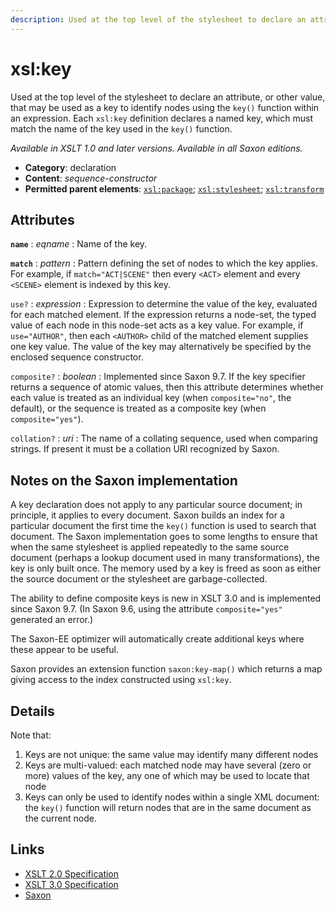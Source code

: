 ```yaml
---
description: Used at the top level of the stylesheet to declare an attribute, or other value, that may be used as a key to identify nodes using the key() function within an expression
---
```


# xsl:key

Used at the top level of the stylesheet to declare an attribute, or other value, that may be used as a key to identify nodes using the `key()` function within an expression. Each `xsl:key` definition declares a named key, which must match the name of the key used in the `key()` function.

_Available in XSLT 1.0 and later versions. Available in all Saxon editions._

- **Category**: declaration
- **Content**: _sequence-constructor_
- **Permitted parent elements**: [`xsl:package`](xsl-package.md); [`xsl:stylesheet`](xsl-stylesheet.md); [`xsl:transform`](xsl-transform.md)

## Attributes

**`name`**
: _eqname_
: Name of the key.

**`match`**
: _pattern_
: Pattern defining the set of nodes to which the key applies. For example, if `match="ACT|SCENE"` then every `<ACT>` element and every `<SCENE>` element is indexed by this key.

`use?`
: _expression_
: Expression to determine the value of the key, evaluated for each matched element. If the expression returns a node-set, the typed value of each node in this node-set acts as a key value. For example, if `use="AUTHOR"`, then each `<AUTHOR>` child of the matched element supplies one key value. The value of the key may alternatively be specified by the enclosed sequence constructor.

`composite?`
: _boolean_
: Implemented since Saxon 9.7. If the key specifier returns a sequence of atomic values, then this attribute determines whether each value is treated as an individual key (when `composite="no"`, the default), or the sequence is treated as a composite key (when `composite="yes"`).

`collation?`
: _uri_
: The name of a collating sequence, used when comparing strings. If present it must be a collation URI recognized by Saxon.

## Notes on the Saxon implementation

A key declaration does not apply to any particular source document; in principle, it applies to every document. Saxon builds an index for a particular document the first time the `key()` function is used to search that document. The Saxon implementation goes to some lengths to ensure that when the same stylesheet is applied repeatedly to the same source document (perhaps a lookup document used in many transformations), the key is only built once. The memory used by a key is freed as soon as either the source document or the stylesheet are garbage-collected.

The ability to define composite keys is new in XSLT 3.0 and is implemented since Saxon 9.7. (In Saxon 9.6, using the attribute `composite="yes"` generated an error.)

The Saxon-EE optimizer will automatically create additional keys where these appear to be useful.

Saxon provides an extension function `saxon:key-map()` which returns a map giving access to the index constructed using `xsl:key`.

## Details

Note that:

1. Keys are not unique: the same value may identify many different nodes
2. Keys are multi-valued: each matched node may have several (zero or more) values of the key, any one of which may be used to locate that node
3. Keys can only be used to identify nodes within a single XML document: the `key()` function will return nodes that are in the same document as the current node.

## Links

- [XSLT 2.0 Specification](http://www.w3.org/TR/xslt20/#element-key)
- [XSLT 3.0 Specification](http://www.w3.org/TR/xslt-30/#element-key)
- [Saxon](https://www.saxonica.com/html/documentation/xsl-elements/key.html)
